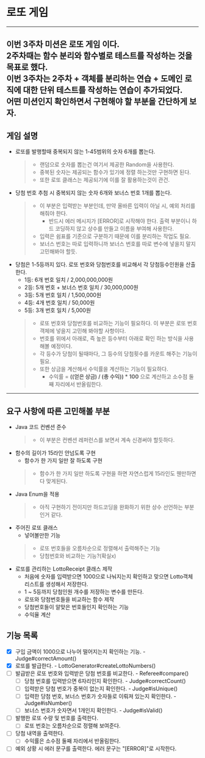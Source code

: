 # 로또 게임

---
이번 3주차 미션은 **로또 게임** 이다.   
2주차때는 함수 분리와 함수별로 테스트를 작성하는 것을 목표로 했다.   
이번 3주차는 2주차 + **객체를 분리하는 연습** + **도메인 로직에 대한 단위 테스트**를 작성하는 연습이 추가되었다.   
어떤 미션인지 확인하면서 구현해야 할 부분을 간단하게 보자.
---   
## 게임 설명

- 로또를 발행할때 중복되지 않는 1-45범위의 숫자 6개를 뽑는다.
  > - 랜덤으로 숫자를 뽑는건 여기서 제공한 Random을 사용한다.   
  > - 중복된 숫자는 제공되는 함수가 있기에 정렬 하는것만 구현하면 된다.
  > - 또한 로또 클래스는 제공되기에 이를 잘 활용하는것이 관건.
- 당첨 번호 추첨 시 중복되지 않는 숫자 6개와 보너스 번호 1개를 뽑는다.
  > - 이 부분은 입력받는 부분인데, 만약 올바른 입력이 아닐 시, 예외 처리를 해줘야 한다.
  >   - 반드시 에러 메시지가 [ERROR]로 시작해야 한다. 출력 부분이니 하드 코딩하지 않고 상수를 만들고 이름을 부여해 사용한다.
  > - 입력은 쉼표를 기준으로 구분하기 때문에 이를 분리하는 작업도 필요.
  > - 보너스 번호는 따로 입력하니까 보너스 번호를 따로 변수에 넣을지 말지 고민해봐야 할듯.
- 당첨은 1-5등까지 있다. 로또 번호와 당첨번호를 비교해서 각 당첨등수인원을 산출한다.
  - 1등: 6개 번호 일치 / 2,000,000,000원
  - 2등: 5개 번호 + 보너스 번호 일치 / 30,000,000원
  - 3등: 5개 번호 일치 / 1,500,000원
  - 4등: 4개 번호 일치 / 50,000원
  - 5등: 3개 번호 일치 / 5,000원
  > - 로또 번호와 당첨번호를 비교하는 기능이 필요하다. 이 부분은 로또 번호 객체에 넣을지 고민해 봐야할 사항이다.
  > - 번호를 위에서 아래로, 즉 높은 등수부터 아래로 확인 하는 방식을 사용해볼 예정이다.
  > - 각 등수가 당첨이 될때마다, 그 등수의 당첨횟수를 카운트 해주는 기능이 필요.
  > - 또한 상금을 계산해서 수익률을 계산하는 기능이 필요하다.
  >   - 수익률 = **((얻은 상금) / (총 수익)) * 100** 으로 계산하고 소수점 둘째 자리에서 반올림한다.
---   
## 요구 사항에 따른 고민해볼 부분
- Java 코드 컨벤션 준수
  > - 이 부분은 컨벤션 레퍼런스를 보면서 계속 신경써야 할듯하다.
- 함수의 길이가 15라인 안넘도록 구현
  - 함수가 한 가지 일만 잘 하도록 구현
  > - 함수가 한 가지 일만 하도록 구현을 하면 자연스럽게 15라인도 웬만하면 다 맞게된다.
- Java Enum을 적용
  > - 아직 구현하기 전이지만 하드코딩을 완화하기 위한 상수 선언하는 부분인거 같다.
- 주어진 로또 클래스
  - 넣어볼만한 기능
  > - 로또 번호들을 오름차순으로 정렬해서 출력해주는 기능
  > - 당첨번호와 비교하는 기능?(확실x)
- 로또를 관리하는 LottoReceipt 클래스 제작
  - 처음에 숫자를 입력받으면 1000으로 나눠지는지 확인하고 맞으면 Lotto객체 리스트를 생성해서 저장한다.
  - 1 ~ 5등까지 당첨인원 개수를 저장하는 변수를 만든다.
  - 로또와 당첨번호들을 비교하는 함수 제작
  - 당첨번호들이 알맞은 번호들인지 확인하는 기능
  - 수익율 계산

## 기능 목록
- [x] 구입 금액이 1000으로 나누어 떨어지는지 확인하는 기능. - Judge#correctAmount()
- [x] 로또를 발급한다. - LottoGenerator#createLottoNumbers()
- [ ] 발급받은 로또 번호와 입력받은 당첨 번호를 비교한다. - Referee#compare()
    - [ ] 당첨 번호를 입력받으면 6자리인지 확인한다. - Judge#correctCount()
    - [ ] 입력받은 당첨 번호가 중복이 없는지 확인한다. - Judge#isUnique()
    - [ ] 입력한 당첨 번호, 보너스 번호가 숫자들로 이뤄져 있는지 확인한다. - Judge#isNumber()
    - [ ] 보너스 번호가 숫자면서 1개인지 확인한다. - Judge#isValid()
- [ ] 발행한 로또 수량 및 번호를 출력한다.
  - [ ] 로또 번호는 오름차순으로 정렬해 보여준다.
- [ ] 당첨 내역을 출력한다.
  - [ ] 수익률은 소수점 둘째 자리에서 반올림한다.
- [ ] 예외 상황 시 에러 문구를 출력한다. 에러 문구는 "[ERROR]"로 시작한다.